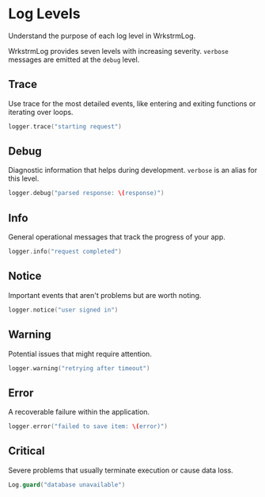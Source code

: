 # Log Levels

Understand the purpose of each log level in WrkstrmLog.

WrkstrmLog provides seven levels with increasing severity. `verbose`
messages are emitted at the `debug` level.

## Trace
Use trace for the most detailed events, like entering and exiting functions
or iterating over loops.
```swift
logger.trace("starting request")
```

## Debug
Diagnostic information that helps during development. `verbose` is an alias
for this level.
```swift
logger.debug("parsed response: \(response)")
```

## Info
General operational messages that track the progress of your app.
```swift
logger.info("request completed")
```

## Notice
Important events that aren't problems but are worth noting.
```swift
logger.notice("user signed in")
```

## Warning
Potential issues that might require attention.
```swift
logger.warning("retrying after timeout")
```

## Error
A recoverable failure within the application.
```swift
logger.error("failed to save item: \(error)")
```

## Critical
Severe problems that usually terminate execution or cause data loss.
```swift
Log.guard("database unavailable")
```
